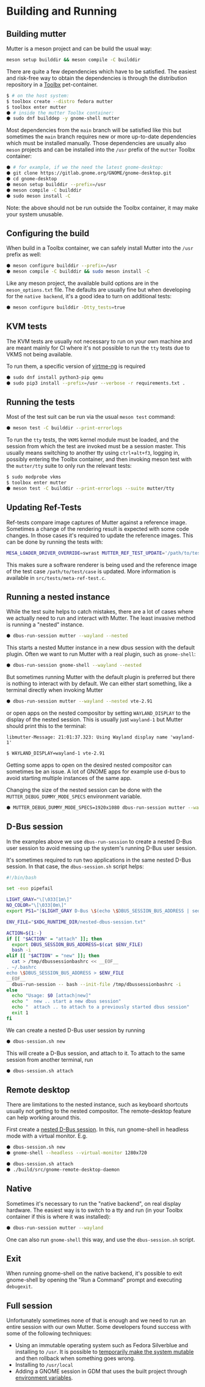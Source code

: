 # Building and Running

## Building mutter

Mutter is a meson project and can be build the usual way:
```sh
meson setup builddir && meson compile -C builddir
```

There are quite a few dependencies which have to be satisfied. The easiest and risk-free way to obtain the dependencies is through the distribution repository in a [Toolbx](https://containertoolbx.org/) pet-container.
```sh
$ # on the host system:
$ toolbox create --distro fedora mutter
$ toolbox enter mutter
⬢ # inside the mutter Toolbx container:
⬢ sudo dnf builddep -y gnome-shell mutter
```

Most dependencies from the `main` branch will be satisfied like this but sometimes the `main` branch requires new or more up-to-date dependencies which must be installed manually. Those dependencies are usually also `meson` projects and can be installed into the `/usr` prefix of the `mutter` Toolbx container:
```sh
⬢ # for example, if we the need the latest gnome-desktop:
⬢ git clone https://gitlab.gnome.org/GNOME/gnome-desktop.git
⬢ cd gnome-desktop
⬢ meson setup builddir --prefix=/usr
⬢ meson compile -C builddir
⬢ sudo meson install -C
```

Note: the above should not be run outside the Toolbx container, it may make your system unusable.

## Configuring the build

When build in a Toolbx container, we can safely install Mutter into the `/usr` prefix as well:
```sh
⬢ meson configure builddir --prefix=/usr
⬢ meson compile -C builddir && sudo meson install -C
```

Like any meson project, the available build options are in the `meson_options.txt` file. The defaults are usually fine but when developing for the `native backend`, it's a good idea to turn on additional tests:
```sh
⬢ meson configure builddir -Dtty_tests=true
```

## KVM tests

The KVM tests are usually not necessary to run on your own machine and are meant mainly for CI where it's not possible to run the `tty` tests due to VKMS not being available.

To run them, a specific version of [virtme-ng](https://github.com/arighi/virtme-ng) is required
```sh
⬢ sudo dnf install python3-pip qemu
⬢ sudo pip3 install --prefix=/usr --verbose -r requirements.txt .
```

## Running the tests

Most of the test suit can be run via the usual `meson test` command:
```sh
⬢ meson test -C builddir --print-errorlogs
```

To run the `tty` tests, the `VKMS` kernel module must be loaded, and the session from which the test are invoked must be a session master. This usually means switching to another tty using `ctrl+alt+f3`, logging in, possibly entering the Toolbx container, and then invoking meson test with the `mutter/tty` suite to only run the relevant tests:
```sh
$ sudo modprobe vkms
$ toolbox enter mutter
⬢ meson test -C builddir --print-errorlogs --suite mutter/tty
```

## Updating Ref-Tests

Ref-tests compare image captures of Mutter against a reference image. Sometimes a change of the rendering result is expected with some code changes. In those cases it's required to update the reference images. This can be done by running the tests with:
```sh
MESA_LOADER_DRIVER_OVERRIDE=swrast MUTTER_REF_TEST_UPDATE='/path/to/test/case'
```

This makes sure a software renderer is being used and the reference image of the test case `/path/to/test/case` is updated. More information is available in `src/tests/meta-ref-test.c`.

## Running a nested instance

While the test suite helps to catch mistakes, there are a lot of cases where we actually need to run and interact with Mutter. The least invasive method is running a "nested" instance.
```sh
⬢ dbus-run-session mutter --wayland --nested
```

This starts a nested Mutter instance in a new dbus session with the default plugin. Often we want to run Mutter with a real plugin, such as `gnome-shell`:
```sh
⬢ dbus-run-session gnome-shell --wayland --nested
```

But sometimes running Mutter with the default plugin is preferred but there is nothing to interact with by default. We can either start something, like a terminal directly when invoking Mutter
```sh
⬢ dbus-run-session mutter --wayland --nested vte-2.91
```

or open apps on the nested compositor by setting `WAYLAND_DISPLAY` to the display of the nested session. This is usually just `wayland-1` but Mutter should print this to the terminal:
```
libmutter-Message: 21:01:37.323: Using Wayland display name 'wayland-1'
```

```sh
$ WAYLAND_DISPLAY=wayland-1 vte-2.91
```

Getting some apps to open on the desired nested compositor can sometimes be an issue. A lot of GNOME apps for example use d-bus to avoid starting multiple instances of the same app.

Changing the size of the nested session can be done with the `MUTTER_DEBUG_DUMMY_MODE_SPECS` environment variable.
```sh
⬢ MUTTER_DEBUG_DUMMY_MODE_SPECS=1920x1080 dbus-run-session mutter --wayland --nested
```

## D-Bus session

In the examples above we use `dbus-run-session` to create a nested D-Bus user session to avoid messing up the system's running D-Bus user session.

It's sometimes required to run two applications in the same nested D-Bus session. In that case, the `dbus-session.sh` script helps:
```sh
#!/bin/bash

set -euo pipefail

LIGHT_GRAY="\[\033[1m\]"
NO_COLOR="\[\033[0m\]"
export PS1="[$LIGHT_GRAY D-Bus \$(echo \$DBUS_SESSION_BUS_ADDRESS | sed -e 's/.*guid=\([a-z0-9]\{4\}\).*$/\1/') $NO_COLOR][\u@\h \W]$ "

ENV_FILE="$XDG_RUNTIME_DIR/nested-dbus-session.txt"

ACTION=${1:-}
if [[ "$ACTION" = "attach" ]]; then
  export DBUS_SESSION_BUS_ADDRESS=$(cat $ENV_FILE)
  bash -i
elif [[ "$ACTION" = "new" ]]; then
  cat > /tmp/dbussessionbashrc << __EOF__
. ~/.bashrc
echo \$DBUS_SESSION_BUS_ADDRESS > $ENV_FILE
__EOF__
  dbus-run-session -- bash --init-file /tmp/dbussessionbashrc -i
else
  echo "Usage: $0 [attach|new]"
  echo "  new .. start a new dbus session"
  echo "  attach .. to attach to a previously started dbus session"
  exit 1
fi
```

We can create a nested D-Bus user session by running
```sh
⬢ dbus-session.sh new
```

This will create a D-Bus session, and attach to it. To attach to the same session from another terminal, run
```sh
⬢ dbus-session.sh attach
```

## Remote desktop

There are limitations to the nested instance, such as keyboard shortcuts usually not getting to the nested compositor. The remote-desktop feature can help working around this.

First create a [nested D-Bus session](#d-bus-session). In this, run gnome-shell in headless mode with a virtual monitor. E.g.
```sh
⬢ dbus-session.sh new
⬢ gnome-shell --headless --virtual-monitor 1280x720
```

```sh
⬢ dbus-session.sh attach
⬢ ./build/src/gnome-remote-desktop-daemon
```

## Native

Sometimes it's necessary to run the "native backend", on real display hardware. The easiest way is to switch to a tty and run (in your Toolbx container if this is where it was installed):
```sh
⬢ dbus-run-session mutter --wayland
```

One can also run `gnome-shell` this way, and use the `dbus-session.sh` script.

## Exit

When running gnome-shell on the native backend, it's possible to exit gnome-shell by opening the "Run a Command" prompt and executing `debugexit`.

## Full session

Unfortunately sometimes none of that is enough and we need to run an entire session with our own Mutter. Some developers found success with some of the following techniques:
- Using an immutable operating system such as Fedora Silverblue and installing to `/usr`. It is possible to [temporarily make the system mutable](https://blog.sebastianwick.net/posts/silverblue-development-utils/) and then rollback when something goes wrong.
- Installing to `/usr/local`
- Adding a GNOME session in GDM that uses the built project through [environment variables](https://gitlab.gnome.org/GNOME/jhbuild/-/blob/master/examples/jhbuild-session?ref_type=heads).
